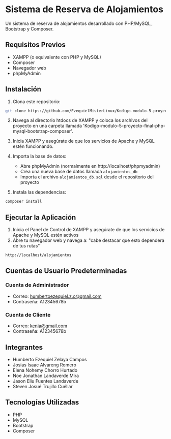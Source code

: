 # Sistema de Reserva de Alojamientos

Un sistema de reserva de alojamientos desarrollado con PHP/MySQL, Bootstrap y Composer.

## Requisitos Previos

- XAMPP (o equivalente con PHP y MySQL)
- Composer
- Navegador web
- phpMyAdmin

## Instalación

1. Clona este repositorio:
```bash
git clone https://github.com/EzequielMisterLinux/Kodigo-modulo-5-proyecto-final-php-mysql-bootstrap-composer.git
```

2. Navega al directorio htdocs de XAMPP y coloca los archivos del proyecto en una carpeta llamada 'Kodigo-modulo-5-proyecto-final-php-mysql-bootstrap-composer'.

3. Inicia XAMPP y asegúrate de que los servicios de Apache y MySQL estén funcionando.

4. Importa la base de datos:
   - Abre phpMyAdmin (normalmente en http://localhost/phpmyadmin)
   - Crea una nueva base de datos llamada `alojamientos_db`
   - Importa el archivo `alojamientos_db.sql` desde el repositorio del proyecto

5. Instala las dependencias:
```bash
composer install
```

## Ejecutar la Aplicación

1. Inicia el Panel de Control de XAMPP y asegúrate de que los servicios de Apache y MySQL estén activos
2. Abre tu navegador web y navega a: "cabe destacar que esto dependera de tus rutas"
```
http://localhost/alojamientos 
```

## Cuentas de Usuario Predeterminadas

### Cuenta de Administrador
- Correo: humbertoezequiel.z.c@gmail.com
- Contraseña: A12345678b

### Cuenta de Cliente
- Correo: kenia@gmail.com
- Contraseña: A12345678b

## Integrantes

- Humberto Ezequiel Zelaya Campos
- Josias Isaac Alvareng Romero
- Elena Nohemy Chorro Hurtado
- Noe Jonathan Landaverde Mira
- Jason Eliu Fuentes Landaverde
- Steven Josué Trujillo Cuéllar


## Tecnologías Utilizadas

- PHP
- MySQL
- Bootstrap
- Composer

